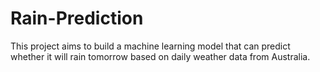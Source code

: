 # Rain-Prediction
This project aims to build a machine learning model that can predict whether it will rain tomorrow based on daily weather data from Australia.
